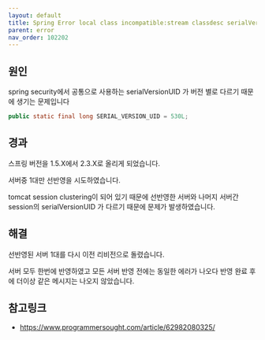 ```yaml
---
layout: default
title: Spring Error local class incompatible:stream classdesc serialVersionUID = 420, local class serialVersionUID = 510
parent: error
nav_order: 102202
---
```


## 원인
spring security에서 공통으로 사용하는 serialVersionUID 가 버전 별로 다르기 때문에 생기는 문제입니다

```java
public static final long SERIAL_VERSION_UID = 530L;
```

## 경과
스프링 버전을 1.5.X에서 2.3.X로 올리게 되었습니다.

서버중 1대만 선반영을 시도하였습니다.

tomcat session clustering이 되어 있기 때문에 선반영한 서버와 나머지 서버간 session의 serialVersionUID 가 다르기 때문에 문제가 발생하였습니다.

## 해결
선반영된 서버 1대를 다시 이전 리비전으로 돌렸습니다.

서버 모두 한번에 반영하였고 모든 서버 반영 전에는 동일한 에러가 나오다 반영 완료 후에 더이상 같은 메시지는 나오지 않았습니다.

## 참고링크
* https://www.programmersought.com/article/62982080325/
